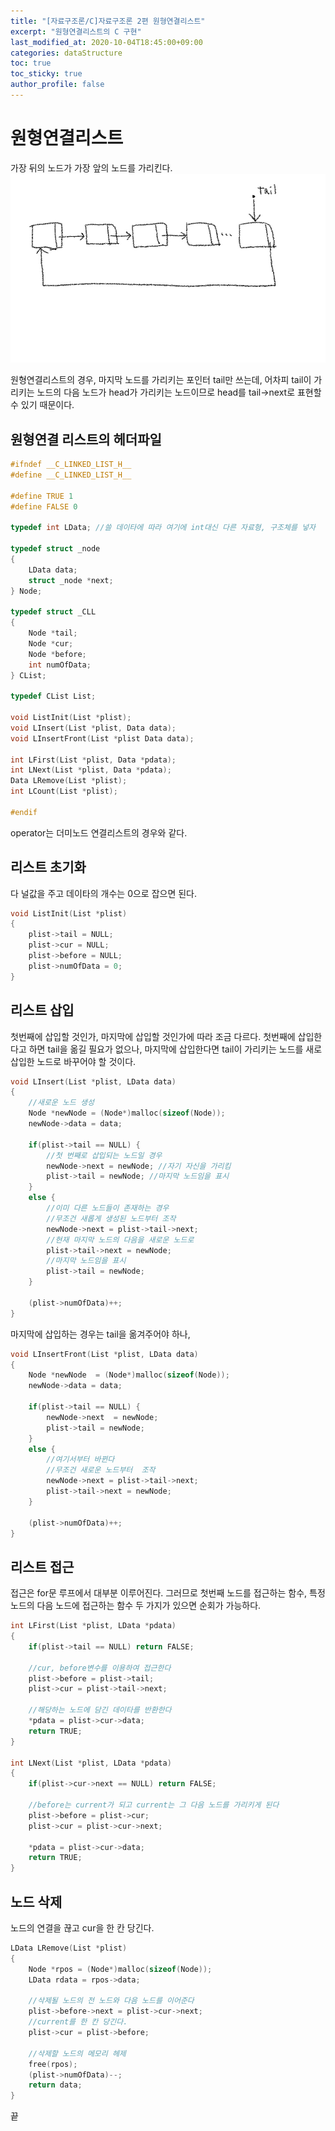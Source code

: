 ```yaml
---
title: "[자료구조론/C]자료구조론 2편 원형연결리스트"
excerpt: "원형연결리스트의 C 구현"
last_modified_at: 2020-10-04T18:45:00+09:00
categories: dataStructure
toc: true
toc_sticky: true
author_profile: false
---
```

# 원형연결리스트

가장 뒤의 노드가 가장 앞의 노드를 가리킨다.
![CLinkedList](https://github.com/GyeongHoKim/GyeongHoKim.github.io/blob/master/assets/images/CLinkedList/CLinkedList.jpg)

원형연결리스트의 경우, 마지막 노드를 가리키는 포인터 tail만 쓰는데, 어차피 tail이 가리키는 노드의 다음 노드가 head가 가리키는 노드이므로 head를 tail->next로 표현할 수 있기 때문이다.

## 원형연결 리스트의 헤더파일

``` c
#ifndef __C_LINKED_LIST_H__
#define __C_LINKED_LIST_H__

#define TRUE 1
#define FALSE 0

typedef int LData; //쓸 데이타에 따라 여기에 int대신 다른 자료형, 구조체를 넣자

typedef struct _node
{
	LData data;
	struct _node *next;
} Node;

typedef struct _CLL
{
	Node *tail;
	Node *cur;
	Node *before;
	int numOfData;
} CList;

typedef CList List;

void ListInit(List *plist);
void LInsert(List *plist, Data data);
void LInsertFront(List *plist Data data);

int LFirst(List *plist, Data *pdata);
int LNext(List *plist, Data *pdata);
Data LRemove(List *plist);
int LCount(List *plist);

#endif
```

operator는 더미노드 연결리스트의 경우와 같다.

## 리스트 초기화

다 널값을 주고 데이타의 개수는 0으로 잡으면 된다.

``` c
void ListInit(List *plist)
{
	plist->tail = NULL;
	plist->cur = NULL;
	plist->before = NULL;
	plist->numOfData = 0;
}
```

## 리스트 삽입

첫번째에 삽입할 것인가, 마지막에 삽입할 것인가에 따라 조금 다르다.
첫번째에 삽입한다고 하면 tail을 옮길 필요가 없으나, 마지막에 삽입한다면 tail이 가리키는 노드를 새로 삽입한 노드로 바꾸어야 할 것이다.

``` c
void LInsert(List *plist, LData data)
{
	//새로운 노드 생성
	Node *newNode = (Node*)malloc(sizeof(Node));
	newNode->data = data;
	
	if(plist->tail == NULL) {
		//첫 번째로 삽입되는 노드일 경우
		newNode->next = newNode; //자기 자신을 가리킴
		plist->tail = newNode; //마지막 노드임을 표시
	}
	else {
		//이미 다른 노드들이 존재하는 경우
		//무조건 새롭게 생성된 노드부터 조작
		newNode->next = plist->tail->next;
		//현재 마지막 노드의 다음을 새로운 노드로
		plist->tail->next = newNode;
		//마지막 노드임을 표시
		plist->tail = newNode;
	}
	
	(plist->numOfData)++;
}
```

마지막에 삽입하는 경우는 tail을 옮겨주어야 하나,

``` c
void LInsertFront(List *plist, LData data)
{
	Node *newNode  = (Node*)malloc(sizeof(Node));
	newNode->data = data;
	
	if(plist->tail == NULL) {
		newNode->next  = newNode;
		plist->tail = newNode;
	}
	else {
		//여기서부터 바뀐다
		//무조건 새로운 노드부터  조작
		newNode->next = plist->tail->next;
		plist->tail->next = newNode;
	}
	
	(plist->numOfData)++;
}
```

## 리스트 접근

접근은 for문 루프에서 대부분 이루어진다. 그러므로 첫번째 노드를 접근하는 함수, 특정 노드의 다음 노드에 접근하는 함수 두 가지가 있으면 순회가 가능하다.

``` c
int LFirst(List *plist, LData *pdata)
{
	if(plist->tail == NULL) return FALSE;
	
	//cur, before변수를 이용하여 접근한다
	plist->before = plist->tail;
	plist->cur = plist->tail->next;
	
	//해당하는 노드에 담긴 데이타를 반환한다
	*pdata = plist->cur->data;
	return TRUE;
}

int LNext(List *plist, LData *pdata)
{
	if(plist->cur->next == NULL) return FALSE;
	
	//before는 current가 되고 current는 그 다음 노드를 가리키게 된다
	plist->before = plist->cur;
	plist->cur = plist->cur->next;
	
	*pdata = plist->cur->data;
	return TRUE;
}
```

## 노드 삭제

노드의 연결을 끊고 cur을 한 칸 당긴다.

``` c
LData LRemove(List *plist)
{
	Node *rpos = (Node*)malloc(sizeof(Node));
	LData rdata = rpos->data;
	
	//삭제될 노드의 전 노드와 다음 노드를 이어준다
	plist->before->next = plist->cur->next;
	//current를 한 칸 당긴다.
	plist->cur = plist->before;
	
	//삭제할 노드의 메모리 헤제
	free(rpos);
	(plist->numOfData)--;
	return data;
}
```

끝